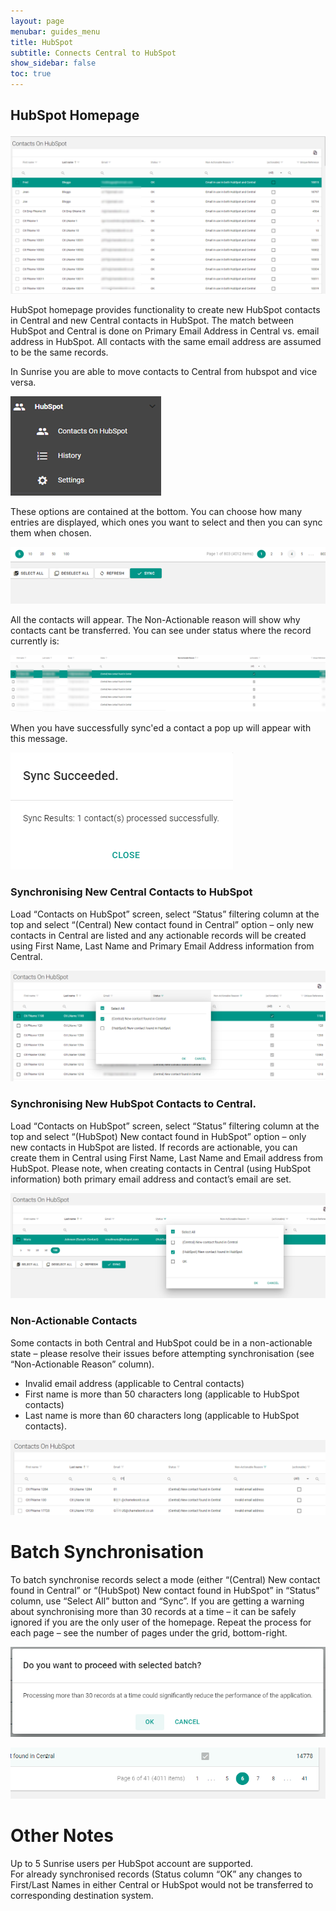 ```yaml
---
layout: page
menubar: guides_menu
title: HubSpot
subtitle: Connects Central to HubSpot
show_sidebar: false
toc: true
---
```


## HubSpot Homepage

![HubSpot Homepage](/img/hubspot/hubspot-main-screen.PNG "HubSpot Homepage")

HubSpot homepage provides functionality to create new HubSpot contacts in Central and new Central contacts in HubSpot.
The match between HubSpot and Central is done on Primary Email Address in Central vs. email address in HubSpot. All contacts with the same email address are assumed to be the same records.

In Sunrise you are able to move contacts to Central from hubspot and vice versa.

![HubSpot Menu](/img/hubspot/hubspot-menu.png "HubSpot Menu")

These options are contained at the bottom. You can choose how many entries are displayed, which ones you want to select and then you can sync them when chosen.

![HubSpot Paging II](/img/hubspot/hubspot-paging-II.png "HubSpot Paging II")

All the contacts will appear. The Non-Actionable reason will show why contacts cant be transferred. You can see under status where the record currently is:

![HubSpot Grid](/img/hubspot/hubspot-grid.png "HubSpot Grid")

When you have successfully sync'ed a contact a pop up will appear with this message.

![HubSpot Sync Succeeded](/img/hubspot/hubspot-sync-succeeded.png "HubSpot Sync Succeeded")

### Synchronising New Central Contacts to HubSpot
Load “Contacts on HubSpot” screen, select “Status” filtering column at the top and select “(Central) New contact found in Central” option – only new contacts in Central are listed and any actionable records will be created using First Name, Last Name and Primary Email Address information from Central.

![HubSpot New Central Contacts](/img/hubspot/hubspot-new-central-contacts.png "HubSpot New Central Contacts")

### Synchronising New HubSpot Contacts to Central.
Load “Contacts on HubSpot” screen, select “Status” filtering column at the top and select “(HubSpot) New contact found in HubSpot” option – only new contacts in HubSpot are listed. If records are actionable, you can create them in Central using First Name, Last Name and Email address from HubSpot. Please note, when creating contacts in Central (using HubSpot information) both primary email address and contact’s email are set.

![HubSpot New HubSpot Contacts](/img/hubspot/hubspot-new-hubspot-contacts.png "HubSpot New HubSpot Contacts")

### Non-Actionable Contacts
Some contacts in both Central and HubSpot could be in a non-actionable state – please resolve their issues before attempting synchronisation (see “Non-Actionable Reason” column).
* Invalid email address (applicable to Central contacts)
* First name is more than 50 characters long (applicable to HubSpot contacts)
* Last name is more than 60 characters long (applicable to HubSpot contacts).

![HubSpot Invalid Email](/img/hubspot/hubspot-invalid-email.png "HubSpot Invalid Email")

# Batch Synchronisation
To batch synchronise records select a mode (either “(Central) New contact found in Central” or “(HubSpot) New contact found in HubSpot” in “Status” column, use “Select All” button and “Sync”. If you are getting a warning about synchronising more than 30 records at a time – it can be safely ignored if you are the only user of the homepage. Repeat the process for each page – see the number of pages under the grid, bottom-right.

![HubSpot More Than 30 Records](/img/hubspot/hubspot-batch.png "HubSpot More Than 30 Records")

![HubSpot Bathes - Paging](/img/hubspot/hubspot-paging.png "HubSpot Bathes - Paging")


# Other Notes
Up to 5 Sunrise users per HubSpot account are supported.  
For already synchronised records (Status column “OK” any changes to First/Last Names in either Central or HubSpot would not be transferred to corresponding destination system.
